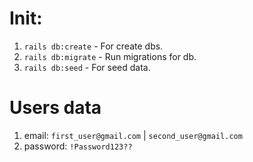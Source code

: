# Init:

1. `rails db:create` - For create dbs.
2. `rails db:migrate` - Run migrations for db.
3. `rails db:seed` - For seed data.

# Users data

1. email: `first_user@gmail.com` | `second_user@gmail.com`
2. password: `!Password123??`

